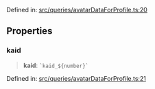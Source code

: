 Defined in: [src/queries/avatarDataForProfile.ts:20](https://github.com/bhavjitChauhan/khan-api/blob/67d30ab4498111952301bcaddbef9a132bf75105/src/queries/avatarDataForProfile.ts#L20)

## Properties

### kaid

> **kaid**: `` `kaid_${number}` ``

Defined in: [src/queries/avatarDataForProfile.ts:21](https://github.com/bhavjitChauhan/khan-api/blob/67d30ab4498111952301bcaddbef9a132bf75105/src/queries/avatarDataForProfile.ts#L21)
